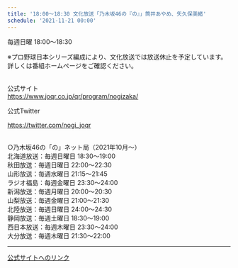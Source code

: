 ```yaml
---
title: '18:00～18:30 文化放送「乃木坂46の『の』」筒井あやめ、矢久保美緒'
schedule: '2021-11-21 00:00'
---
```


<div id="detailBody"> <p>  毎週日曜 18:00～18:30 </p> <div>  ※プロ野球日本シリーズ編成により、文化放送では放送休止を予定しています。詳しくは番組ホームページをご確認ください。 </div> <p>  <br/>  公式サイト  <br/>  <a href="https://www.joqr.co.jp/qr/program/nogizaka/" target="_blank">   https://www.joqr.co.jp/qr/program/nogizaka/  </a> </p> <p>  公式Twitter </p> <p>  <a href="https://twitter.com/nogi_joqr" target="_blank">   https://twitter.com/nogi_joqr  </a> </p> <p> </p> <div>  <div>   <br/>   &cir;乃木坂46の「の」ネット局（2021年10月～）  </div>  <div>   北海道放送：毎週日曜日 18:30～19:00  </div>  <div>   秋田放送：毎週日曜日 22:00～22:30  </div>  <div>   山形放送：毎週水曜日 21:15～21:45  </div>  <div>   ラジオ福島：毎週金曜日 23:30～24:00  </div>  <div>   新潟放送：毎週月曜日 20:00～20:30  </div>  <div>   山梨放送：毎週金曜日 21:00～21:30  </div>  <div>   北陸放送：毎週日曜日 24:00～24:30  </div>  <div>   静岡放送：毎週土曜日 18:30～19:00  </div>  <div>   西日本放送：毎週木曜日 23:30～24:00  </div>  <div>   大分放送：毎週木曜日 21:30～22:00  </div> </div></div>

---
[公式サイトへのリンク]('http://www.nogizaka46.com/schedule/2021/11/063302.php?member=mio-yakubo&category=&monthly=202111')